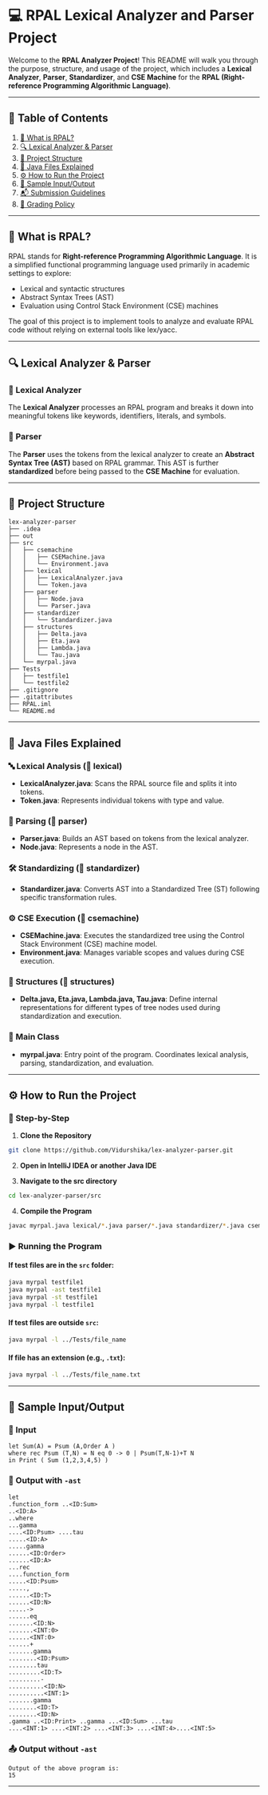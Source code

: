 # 💻 RPAL Lexical Analyzer and Parser Project

Welcome to the **RPAL Analyzer Project**! This README will walk you through the purpose, structure, and usage of the project, which includes a **Lexical Analyzer**, **Parser**, **Standardizer**, and **CSE Machine** for the **RPAL (Right-reference Programming Algorithmic Language)**.

---

## 📜 Table of Contents

1. [📘 What is RPAL?](#-what-is-rpal)
2. [🔍 Lexical Analyzer & Parser](#-lexical-analyzer--parser)
3. [📂 Project Structure](#-project-structure)
4. [📄 Java Files Explained](#-java-files-explained)
5. [⚙️ How to Run the Project](#-how-to-run-the-project)
6. [🧪 Sample Input/Output](#-sample-inputoutput)
7. [📬 Submission Guidelines](#-submission-guidelines)
8. [📝 Grading Policy](#-grading-policy)

---

## 📘 What is RPAL?

RPAL stands for **Right-reference Programming Algorithmic Language**. It is a simplified functional programming language used primarily in academic settings to explore:

- Lexical and syntactic structures
- Abstract Syntax Trees (AST)
- Evaluation using Control Stack Environment (CSE) machines

The goal of this project is to implement tools to analyze and evaluate RPAL code without relying on external tools like lex/yacc.

---

## 🔍 Lexical Analyzer & Parser

### 🧠 Lexical Analyzer

The **Lexical Analyzer** processes an RPAL program and breaks it down into meaningful tokens like keywords, identifiers, literals, and symbols.

### 🧠 Parser

The **Parser** uses the tokens from the lexical analyzer to create an **Abstract Syntax Tree (AST)** based on RPAL grammar. This AST is further **standardized** before being passed to the **CSE Machine** for evaluation.

---

## 📂 Project Structure

```
lex-analyzer-parser
├── .idea
├── out
├── src
│   ├── csemachine
│   │   ├── CSEMachine.java
│   │   └── Environment.java
│   ├── lexical
│   │   ├── LexicalAnalyzer.java
│   │   └── Token.java
│   ├── parser
│   │   ├── Node.java
│   │   └── Parser.java
│   ├── standardizer
│   │   └── Standardizer.java
│   ├── structures
│   │   ├── Delta.java
│   │   ├── Eta.java
│   │   ├── Lambda.java
│   │   └── Tau.java
│   └── myrpal.java
├── Tests
│   ├── testfile1
│   └── testfile2
├── .gitignore
├── .gitattributes
├── RPAL.iml
└── README.md
```

---

## 📄 Java Files Explained

### 🔤 Lexical Analysis (📂 lexical)
- **LexicalAnalyzer.java**: Scans the RPAL source file and splits it into tokens.
- **Token.java**: Represents individual tokens with type and value.

### 🧱 Parsing (📂 parser)
- **Parser.java**: Builds an AST based on tokens from the lexical analyzer.
- **Node.java**: Represents a node in the AST.

### 🛠️ Standardizing (📂 standardizer)
- **Standardizer.java**: Converts AST into a Standardized Tree (ST) following specific transformation rules.

### ⚙️ CSE Execution (📂 csemachine)
- **CSEMachine.java**: Executes the standardized tree using the Control Stack Environment (CSE) machine model.
- **Environment.java**: Manages variable scopes and values during CSE execution.

### 📐 Structures (📂 structures)
- **Delta.java, Eta.java, Lambda.java, Tau.java**: Define internal representations for different types of tree nodes used during standardization and execution.

### 🧾 Main Class
- **myrpal.java**: Entry point of the program. Coordinates lexical analysis, parsing, standardization, and evaluation.

---

## ⚙️ How to Run the Project

### 🔧 Step-by-Step

1. **Clone the Repository**
```bash
git clone https://github.com/Vidurshika/lex-analyzer-parser.git
```
2. **Open in IntelliJ IDEA or another Java IDE**

3. **Navigate to the src directory**
```bash
cd lex-analyzer-parser/src
```
4. **Compile the Program**
```bash
javac myrpal.java lexical/*.java parser/*.java standardizer/*.java csemachine/*.java
```

### ▶️ Running the Program

#### If test files are in the `src` folder:
```bash
java myrpal testfile1
java myrpal -ast testfile1
java myrpal -st testfile1
java myrpal -l testfile1
```

#### If test files are outside `src`:
```bash
java myrpal -l ../Tests/file_name
```

#### If file has an extension (e.g., `.txt`):
```bash
java myrpal -l ../Tests/file_name.txt
```

---

## 🧪 Sample Input/Output

### 📝 Input
```
let Sum(A) = Psum (A,Order A )
where rec Psum (T,N) = N eq 0 -> 0 | Psum(T,N-1)+T N
in Print ( Sum (1,2,3,4,5) )
```

### 🌳 Output with `-ast`
```
let
.function_form ..<ID:Sum>
..<ID:A>
..where
...gamma
....<ID:Psum> ....tau
.....<ID:A>
.....gamma
......<ID:Order>
......<ID:A>
...rec
....function_form
.....<ID:Psum>
.....,
......<ID:T>
......<ID:N>
.....->
......eq
.......<ID:N>
.......<INT:0>
......<INT:0>
......+
.......gamma
........<ID:Psum>
........tau
.........<ID:T>
.........-
..........<ID:N>
..........<INT:1>
.......gamma
........<ID:T>
........<ID:N>
.gamma ..<ID:Print> ..gamma ...<ID:Sum> ...tau
....<INT:1> ....<INT:2> ....<INT:3> ....<INT:4>....<INT:5>
```

### 📤 Output without `-ast`
```
Output of the above program is:
15
```

---

